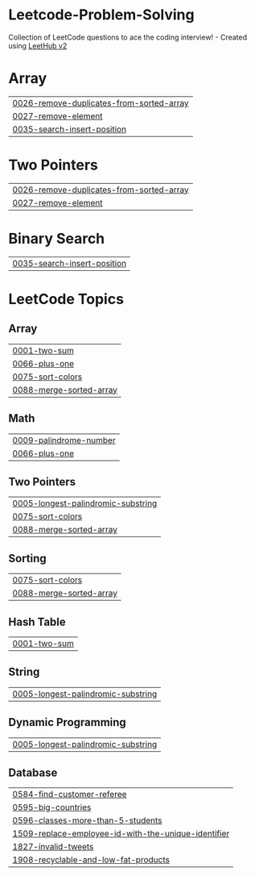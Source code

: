 # Leetcode-Problem-Solving
Collection of LeetCode questions to ace the coding interview! - Created using [LeetHub v2](https://github.com/arunbhardwaj/LeetHub-2.0)


# Array
|  |
| ------- |
| [0026-remove-duplicates-from-sorted-array](https://github.com/nemesis-0001/Leetcode-Problem-Solving/tree/master/0026-remove-duplicates-from-sorted-array) |
| [0027-remove-element](https://github.com/nemesis-0001/Leetcode-Problem-Solving/tree/master/0027-remove-element) |
| [0035-search-insert-position](https://github.com/nemesis-0001/Leetcode-Problem-Solving/tree/master/0035-search-insert-position) |
# Two Pointers
|  |
| ------- |
| [0026-remove-duplicates-from-sorted-array](https://github.com/nemesis-0001/Leetcode-Problem-Solving/tree/master/0026-remove-duplicates-from-sorted-array) |
| [0027-remove-element](https://github.com/nemesis-0001/Leetcode-Problem-Solving/tree/master/0027-remove-element) |
# Binary Search
|  |
| ------- |
| [0035-search-insert-position](https://github.com/nemesis-0001/Leetcode-Problem-Solving/tree/master/0035-search-insert-position) |
<!---LeetCode Topics Start-->
# LeetCode Topics
## Array
|  |
| ------- |
| [0001-two-sum](https://github.com/nemesis-0001/Leetcode-Problem-Solving/tree/master/0001-two-sum) |
| [0066-plus-one](https://github.com/nemesis-0001/Leetcode-Problem-Solving/tree/master/0066-plus-one) |
| [0075-sort-colors](https://github.com/nemesis-0001/Leetcode-Problem-Solving/tree/master/0075-sort-colors) |
| [0088-merge-sorted-array](https://github.com/nemesis-0001/Leetcode-Problem-Solving/tree/master/0088-merge-sorted-array) |
## Math
|  |
| ------- |
| [0009-palindrome-number](https://github.com/nemesis-0001/Leetcode-Problem-Solving/tree/master/0009-palindrome-number) |
| [0066-plus-one](https://github.com/nemesis-0001/Leetcode-Problem-Solving/tree/master/0066-plus-one) |
## Two Pointers
|  |
| ------- |
| [0005-longest-palindromic-substring](https://github.com/nemesis-0001/Leetcode-Problem-Solving/tree/master/0005-longest-palindromic-substring) |
| [0075-sort-colors](https://github.com/nemesis-0001/Leetcode-Problem-Solving/tree/master/0075-sort-colors) |
| [0088-merge-sorted-array](https://github.com/nemesis-0001/Leetcode-Problem-Solving/tree/master/0088-merge-sorted-array) |
## Sorting
|  |
| ------- |
| [0075-sort-colors](https://github.com/nemesis-0001/Leetcode-Problem-Solving/tree/master/0075-sort-colors) |
| [0088-merge-sorted-array](https://github.com/nemesis-0001/Leetcode-Problem-Solving/tree/master/0088-merge-sorted-array) |
## Hash Table
|  |
| ------- |
| [0001-two-sum](https://github.com/nemesis-0001/Leetcode-Problem-Solving/tree/master/0001-two-sum) |
## String
|  |
| ------- |
| [0005-longest-palindromic-substring](https://github.com/nemesis-0001/Leetcode-Problem-Solving/tree/master/0005-longest-palindromic-substring) |
## Dynamic Programming
|  |
| ------- |
| [0005-longest-palindromic-substring](https://github.com/nemesis-0001/Leetcode-Problem-Solving/tree/master/0005-longest-palindromic-substring) |
## Database
|  |
| ------- |
| [0584-find-customer-referee](https://github.com/nemesis-0001/Leetcode-Problem-Solving/tree/master/0584-find-customer-referee) |
| [0595-big-countries](https://github.com/nemesis-0001/Leetcode-Problem-Solving/tree/master/0595-big-countries) |
| [0596-classes-more-than-5-students](https://github.com/nemesis-0001/Leetcode-Problem-Solving/tree/master/0596-classes-more-than-5-students) |
| [1509-replace-employee-id-with-the-unique-identifier](https://github.com/nemesis-0001/Leetcode-Problem-Solving/tree/master/1509-replace-employee-id-with-the-unique-identifier) |
| [1827-invalid-tweets](https://github.com/nemesis-0001/Leetcode-Problem-Solving/tree/master/1827-invalid-tweets) |
| [1908-recyclable-and-low-fat-products](https://github.com/nemesis-0001/Leetcode-Problem-Solving/tree/master/1908-recyclable-and-low-fat-products) |
<!---LeetCode Topics End-->